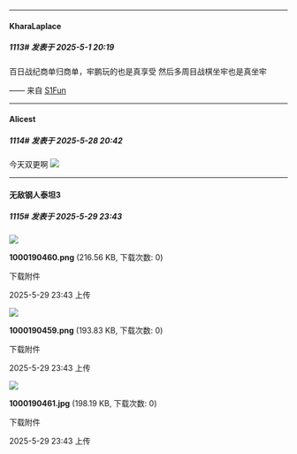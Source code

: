 ﻿
*****

####  KharaLaplace  
##### 1113#       发表于 2025-5-1 20:19

百日战纪商单归商单，牢鹏玩的也是真享受
然后多周目战棋坐牢也是真坐牢

—— 来自 [S1Fun](https://s1fun.koalcat.com)

*****

####  Alicest  
##### 1114#       发表于 2025-5-28 20:42

今天双更啊
<img src="https://p.sda1.dev/24/d6ca5fafef7520eccf49a78ddc301c7a/image.jpg" referrerpolicy="no-referrer">


*****

####  无敌钢人泰坦3  
##### 1115#       发表于 2025-5-29 23:43

<img src="https://img.stage1st.com/forum/202505/29/234343ofsqbz9hr6r9src9.png" referrerpolicy="no-referrer">

<strong>1000190460.png</strong> (216.56 KB, 下载次数: 0)

下载附件

2025-5-29 23:43 上传

<img src="https://img.stage1st.com/forum/202505/29/234343gjq2tlelqju6dql2.png" referrerpolicy="no-referrer">

<strong>1000190459.png</strong> (193.83 KB, 下载次数: 0)

下载附件

2025-5-29 23:43 上传

<img src="https://img.stage1st.com/forum/202505/29/234344ftrktc3xu0sudw38.jpg" referrerpolicy="no-referrer">

<strong>1000190461.jpg</strong> (198.19 KB, 下载次数: 0)

下载附件

2025-5-29 23:43 上传

